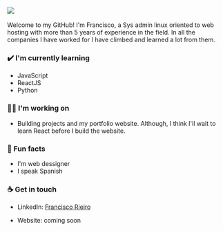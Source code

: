 <img src= "https://media.discordapp.net/attachments/1097629901139480632/1195760523199922186/githubperfil.png?ex=65b529c4&is=65a2b4c4&hm=a3899f11afb6d83642be8e3d9aae052f5128bb2a5d734575781d752809562526&=&format=webp&quality=lossless)"></img>
<br>
<br>
Welcome to my GitHub! I'm Francisco, a Sys admin linux oriented to web hosting with more than 5 years of experience in the field. In all the companies I have worked for I have climbed and learned a lot from them.


### ✔️ I'm currently learning
- JavaScript
- ReactJS
- Python

### 👩‍💻 I'm working on
- Building projects and my portfolio website. 
Although, I think I'll wait to learn React before I build the website.


### 🌴 Fun facts
- I'm web dessigner 
- I  speak Spanish

### ☕ Get in touch
- LinkedIn: <a href = "https://www.linkedin.com/in/francisco-rieiro/)">Francisco Rieiro</a>

- Website: coming soon
<br>
<br>
